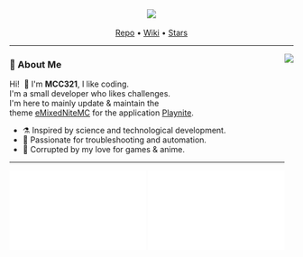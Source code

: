 <!-- Github Profile Readme Based on https://github.com/daephx -->

<!-- Banner -->

<div align="center">
<a href="#"><img src="assets/start.gif"/></a>

<a href="https://github.com/MCC321-QC?tab=repositories" target="_blank" rel="noopener noreferrer">Repo</a>
•&nbsp;<a href="https://github.com/MCC321-QC/eMixedNiteMC/wiki" target="_blank" rel="noopener noreferrer">Wiki</a>
•&nbsp;<a href="https://github.com/MCC321-QC/awesome-stars" target="_blank" rel="noopener noreferrer">Stars</a>

</div>

<hr>

<!-- Introduction -->

<a href="#"><img align=right height="210px" src="assets/delete.gif"/></a>

### :space_invader: About Me

Hi!&nbsp; :wave: I'm **MCC321**, I like coding.<br>
I'm a small developer who likes challenges.<br>
I'm here to mainly update & maintain the<br>
theme [eMixedNiteMC](https://github.com/MCC321-QC/eMixedNiteMC) for the application [Playnite](https://www.playnite.link).

- :alembic: Inspired by science and technological development.
- :heartbeat: Passionate for troubleshooting and automation.
- :anger: Corrupted by my love for games & anime.

<hr>

<!-- Statistics -->

<div align=center>
<a href="https://github.com/jstrieb/github-stats"><img style="height: auto; width: 48%;" src="https://raw.githubusercontent.com/MCC321-QC/github-stats/refs/heads/master/generated/overview.svg"/></a>
<a href="https://github.com/jstrieb/github-stats"><img style="height: auto; width: 48%;" src="https://raw.githubusercontent.com/MCC321-QC/github-stats/refs/heads/master/generated/languages.svg"/></a>

</div>


